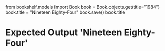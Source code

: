 from bookshelf.models import Book
book = Book.objects.get(title="1984")
book.title = "Nineteen Eighty-Four"
book.save()
book.title

# Expected Output 'Nineteen Eighty-Four'
